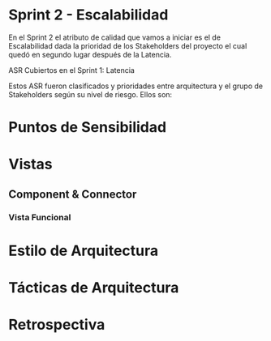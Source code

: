 # Sprint 2 - Escalabilidad

En el Sprint 2 el atributo de calidad que vamos a iniciar es el de Escalabilidad dada la prioridad de los Stakeholders del proyecto el cual quedó en segundo lugar después de la Latencia.

ASR Cubiertos en el Sprint 1: Latencia

Estos ASR fueron clasificados y prioridades entre arquitectura y el grupo de Stakeholders según su nivel de riesgo. Ellos son:

# Puntos de Sensibilidad

# Vistas
## Component & Connector
### Vista Funcional

# Estilo de Arquitectura 

# Tácticas de Arquitectura 

# Retrospectiva
